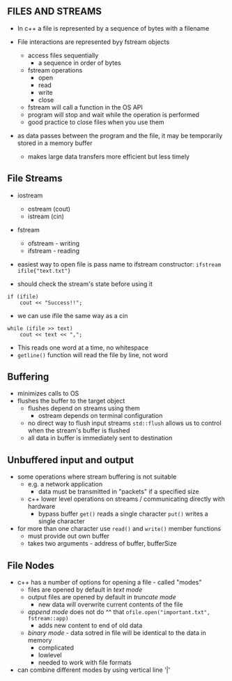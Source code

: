 ## FILES AND STREAMS
    
- In c++ a file is represented by a sequence of bytes with a filename

- File interactions are represented byy fstream objects
    - access files sequentially
        - a sequence in order of bytes
    - fstream operations
        - open
        - read
        - write
        - close
    - fstream will call a function in the OS API
    - program will stop and wait while the operation is performed
    - good practice to close files when you use them

- as data passes between the program and the file, it may be temporarily stored in a memory buffer
    - makes large data transfers more efficient but less timely


## File Streams

- iostream
    - ostream (cout)
    - istream (cin)

- fstream
    - ofstream - writing
    - ifstream - reading

- easiest way to open file is pass name to ifstream constructor: 
`ifstream ifile{"text.txt"}`
- should check the stream's state before using it
```
if (ifile)
    cout << "Success!!";
```

- we can use ifile the same way as a cin
```
while (ifile >> text)
    cout << text << ",";
```
- This reads one word at a time, no whitespace
- `getline()` function will read the file by line, not word


## Buffering
- minimizes calls to OS
- flushes the buffer to the target object
    - flushes depend on streams using them
        - ostream depends on terminal configuration
    - no direct way to flush input streams
`std::flush` allows us to control when the stream's buffer is flushed
    - all data in buffer is immediately sent to destination

## Unbuffered input and output
- some operations where stream buffering is not suitable
    - e.g. a network application
        - data must be transmitted in "packets" if a specified size
    - c++ lower level operations on streams / communicating directly with hardware
        - bypass buffer
`get()` reads a single character
`put()` writes a single character
- for more than one character use `read()` and `write()` member functions
    - must provide out own buffer
    - takes two arguments - address of buffer, bufferSize

## File Nodes
- c++ has a number of options for opening a file - called "modes"
    - files are opened by default in *text mode*
    - output files are opened by default in *truncate mode*
        - new data will overwrite current contents of the file
    - *append mode* does not do ^^ that `ofile.open("important.txt", fstream::app)`
        - adds new content to end of old data
    - *binary mode* - data sotred in file will be identical to the data in memory
        - complicated
        - lowlevel
        - needed to work with file formats
- can combine different modes by using vertical line '|'
